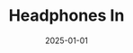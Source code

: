 ---
layout: track
title: Headphones In
permalink: /tracks/headphones-in/
description: "A StudioRich lo-fi track."
image: /assets/covers/headphones-in.webp
date: 2025-01-01
duration: "162.76"
album: "Stranger Vibes"
mood: [Hopeful]
genre: [lo-fi, ambient, chillwave]
---